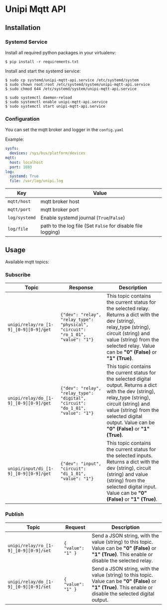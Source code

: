 # Unipi Mqtt API

## Installation

### Systemd Service

Install all required python packages in your virtualenv:

```console
$ pip install -r requirements.txt
```

Install and start the systemd service:

```console
$ sudo cp systemd/unipi-mqtt-api.service /etc/systemd/system
$ sudo chown root:root /etc/systemd/system/unipi-mqtt-api.service
$ sudo chmod 644 /etc/systemd/system/unipi-mqtt-api.service

$ sudo systemctl daemon-reload
$ sudo systemctl enable unipi-mqtt-api.service
$ sudo systemctl start unipi-mqtt-api.service
```

### Configuration

You can set the mqtt broker and logger in the `config.yaml`

Example:

```yaml
sysfs:
  devices: /sys/bus/platform/devices
mqtt:
  host: localhost
  port: 1883
log:
  systemd: True
  file: /var/log/unipi.log
```

Key | Value
------ | ------
`mqtt/host` | mqtt broker host
`mqtt/port` | mqtt broker port
`log/systemd` | Enable systemd journal (`True`/`False`)
`log/file` | path to the log file (Set `False` for disable file logging)

## Usage

Available mqtt topics:

### Subscribe

Topic | Response | Description
------ | ------ | ------
`unipi/relay/ro_[1-9]_[0-9][0-9]/get` | `{"dev": "relay", "relay_type": "physical", "circuit": "ro_1_01", "value": "1"}` | This topic contains the current status for the selected relay. Returns a dict with the dev (string), relay_type (string), circuit (string) and value (string) from the selected relay. Value can be **"0" (False)** or **"1" (True)**. 
`unipi/relay/do_[1-9]_[0-9][0-9]/get` | `{"dev": "relay", "relay_type": "digital", "circuit": "do_1_01", "value": "1"}` | This topic contains the current status for the selected digital output. Returns a dict with the dev (string), relay_type (string), circuit (string) and value (string) from the selected digital output. Value can be **"0" (False)** or **"1" (True)**. 
`unipi/input/di_[1-9]_[0-9][0-9]/get` | `{"dev": "input", "circuit": "di_1_01", "value": "1"}` | This topic contains the current status for the selected inputs. Returns a dict with the dev (string), circuit (string) and value (string) from the selected digital input. Value can be **"0" (False)** or **"1" (True)**. 

### Publish

Topic | Request | Description
------ | ------ | ------
`unipi/relay/ro_[1-9]_[0-9][0-9]/set` | `{ "value": "1" }` | Send a JSON string, with the value (string) to this topic. Value can be **"0" (False)** or **"1" (True)**. This enable or disable the selected relay.
`unipi/relay/do_[1-9]_[0-9][0-9]/set` | `{ "value": "1" }` | Send a JSON string, with the value (string) to this topic. Value can be **"0" (False)** or **"1" (True)**. This enable or disable the selected digital output.
